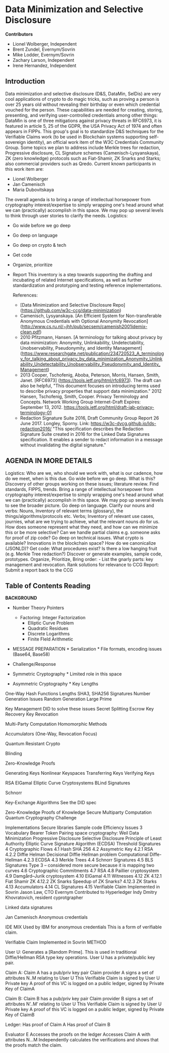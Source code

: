 # Data Minimization and Selective Disclosure

**Contributors**
* Lionel Wolberger, Independent
* Brent Zundel, Evernym/Sovrin
* Mike Lodder, Evernym/Sovrin
* Zachary Larson, Independent
* Irene Hernandez, Independent 














## Introduction
Data minimization and selective disclosure (D&S, DataMin, SelDis) are very cool applications of crypto to do magic tricks, such as proving a person is over 25 years old without revealing their birthday or even which credential vouched for the person.
These capabilities are needed for creating, storing, presenting, and verifying user-controlled credentials among other things: DataMin is one of three mitigations against privacy threats in RFC6973, it is featured in article 5, 25 of the GDPR, the USA Privacy Act of 1974 and often appears in FIPPs. This group's goal is to standardize D&S techniques for the Verifiable Claims work (to be used in Blockchain systems supporting self-sovereign identity), an official work item of the W3C Credentials Community Group. Some topics we plan to address include Merkle trees for redaction, Progressive disclosure, CL Signature schemes (Camenisch-Lysyanskaya), ZK (zero knowledge) protocols such as Fiat-Shamir, ZK Snarks and Starks; also commercial providers such as Qredo. 
Current known participants in this work item are:
* Lionel Wolberger
* Jan Camenisch
* Maria Dubovitskaya

The overall agenda is to bring a range of intellectual horsepower from cryptography interest/expertise to simply wrapping one's head around what we can (practically) accomplish in this space. We may pop up several levels to think through user stories to clarify the needs. 
Logistics:
* Go wide before we go deep
* Go deep on language
* Go deep on crypto & tech
* Get code
* Organize, prioritize
* Report
This inventory is a step towards supporting the drafting and incubating of related Internet specifications, as well as further standardization and prototyping and testing reference implementations.

    References:
    * [Data Minimization and Selective Disclosure Repo] (https://github.com/w3c-ccg/data-minimization)
    * Camenisch, Lysyanskaya. [An Efficient System for Non-transferable Anonymous Credentials with Optional Anonymity Revocation] (http://www.cs.ru.nl/~jhh/pub/secsem/camenish2001idemix-clean.pdf)
    * 2010 Pfitzmann, Hansen. [A terminology for talking about privacy by data minimization: Anonymity, Unlinkability, Undetectability, Unobservability, Pseudonymity, and Identity Management] (https://www.researchgate.net/publication/234720523_A_terminology_for_talking_about_privacy_by_data_minimization_Anonymity_Unlinkability_Undetectability_Unobservability_Pseudonymity_and_Identity_Management)
    * 2013 Cooper, Tschofenig, Aboba, Peterson, Morris, Hansen, Smith, Janet. [RFC6973] (https://tools.ietf.org/html/rfc6973). The draft can also be helpful, "This document focuses on introducing terms used to describe privacy properties that support data minimization." 2012 Hansen, Tschofenig, Smith, Cooper. Privacy Terminology and Concepts. Network Working Group Internet-Draft Expires: September 13, 2012. https://tools.ietf.org/html/draft-iab-privacy-terminology-01
    * Redaction Signature Suite 2016, Draft Community Group Report 26 June 2017. Longley, Sporny. Link: https://w3c-dvcg.github.io/lds-redaction2016/  "This specification describes the Redaction Signature Suite created in 2016 for the Linked Data Signatures specification. It enables a sender to redact information in a message without invalidating the digital signature."

## AGENDA IN MORE DETAILS
Logistics: Who are we, who should we work with, what is our cadence, how do we meet, when is this due. 
Go wide before we go deep. What is this? Discovery of other groups working on these issues; literature review. Find standards, FIPPS, trends. Bring a range of intellectual horsepower from cryptography interest/expertise to simply wrapping one's head around what we can (practically) accomplish in this space. We may pop up several levels to see the broader picture. 
Go deep on language. Clarify our nouns and verbs: Nouns, Inventory of relevant terms (glossary), the things/algorithms/protocols etc.  Verbs; Inventory of relevant use cases, journies, what are we trying to achieve, what the relevant nouns *do* for us. How does someone represent what they need, and how can we minimize this or be more selective? Can we handle partial claims e.g. someone asks for proof of zip code? 
Go deep on technical issues. What crypto is available? Innovations in the blockchain space? How do we canonicalize (JSONLD)?
Get code: What procedures exist? Is there a low hanging fruit (e.g. Merkle Tree redaction?) Discover or generate examples, sample code, prototypes. 
Organize, Prioritize, Bring order: - List the gnarly parts: key management and revocation. Rank solutions for relevance to CCG
Report: Submit a report back to the CCG
## Table of Contents Reading
**BACKGROUND**
* Number Theory Pointers
    * Factoring: Integer Factorization
	  * Elliptic Curve Problem
	  * Quadratic Residues
	  * Discrete Logarithms
	  * Finite FIeld Arithmetic
* MESSAGE PREPARATION
	  * Serialization
	  * File formats, encoding issues (Base64, Base58)
* Challenge/Response

* Symmetric Cryptography 
	  * Limited role in this space
* Asymmetric Cryptography 
	  * Key Lengths

One-Way Hash Functions 
	Lengths
	SHA3, SHA256
Signatures 
Number Generation Issues
	Random	 Generation
	Large Prime

Key Management
	DID to solve these issues
	Secret Splitting 
	Escrow
	Key Recovery
	Key Revocation

Multi-Party Computation
Homomorphic Methods

Accumulators (One-Way,	Revocation Focus)

Quantum Resistant Crypto

Blinding 

Zero-Knowledge Proofs 

Generating Keys 
Nonlinear Keyspaces 
Transferring Keys 
Verifying Keys 

RSA 
ElGamal 
Elliptic Curve Cryptosystems 
BLind Signatures

Schnorr 

Key-Exchange Algorithms 
	See the DID spec

Zero-Knowledge Proofs of Knowledge 
Secure Multiparty Computation 
Quantum Cryptography Challenge

Implementations
	Secure libraries
	Sample code
	Efficiency Issues
3 Vocabulary
Bearer Token 
Pairing space cryptography: Weil
Data Minimization
Progressive Disclosure
Selective Disclosure
Principle of Least Authority
Elliptic Curve Signature Algorithm (ECDSA) 
Threshold Signatures
4 Cryptographic Flows
4.1 Hash
SHA 256
4.2 Assymetric Key
4.2.1 RSA
4.2.2 Diffie Helman
Decisional Diffie Hellman problem
Computational Diffe-Hellman
4.2.3 ECDSA
4.3 Merkle Trees
4.4 Schnorr Signatures
4.5 BLS Signatures
Type 3 – considered more secure because it is mapping two curves
4.6 Cryptographic Commitments
4.7 RSA
4.8 Paillier cryptosystem
4.9 Damgård–Jurik cryptosystem
4.10 ElGamal
4.11 Witnesses
4.12 ZK 
4.12.1 Fiat Shamir ZK
4.12.2 ZK Snarks
Speedup of ZK Snarks?
4.12.3 ZK Starks
4.13 Accumulators
4.14 CL Signatures
4.15 Verifiable Claim Implemented in Sovrin
Jason Law, CTO Evernym
Contributed to Hyperledger Indy
Dmitry Khovratovich, resident cyprotgrapher

Linked data signatures

Jan Camenisch
Anonymous credentials

IDE MIX
Used by IBM for anonymous credentials
This is a form of verifiable claim.

Verifiable Claim Implemented in Sovrin
METHOD 

User U: 
Generates a [Random Prime]. This is used in traditional Diffie/Hellman RSA type key operations.
User U has a private/public key pair.

Claim A:
Claim A has a pub/priv key pair
Claim provider A signs a set of attributes N..M relating to User U
This Verifiable Claim is signed by User U Private key
A proof of this VC is logged on a public ledger, signed by Private Key of ClaimA

Claim B:
Claim B has a pub/priv key pair
Claim provider B signs a set of attributes N’..M’ relating to User U
This Verifiable Claim is signed by User U Private key
A proof of this VC is logged on a public ledger, signed by Private Key of ClaimB

Ledger:
Has proof of Claim A
Has proof of Claim B

Evaluator E
Accesses the proofs on the ledger
Accesses Claim A with attributes N…M
Independently calculates the verifications and shows that the proofs match the claim.

